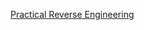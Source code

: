 [Practical Reverse Engineering](https://ftp.idu.ac.id/wp-content/uploads/ebook/tdg/MILITARY%20REFERENCE%20AND%20REVERSE%20ENGINEERING/Practical%20reverse%20engineering_%20x86,%20x64,%20ARM,%20Windows%20Kernel,%20reversing%20tools,%20and%20obfuscation%20(%20PDFDrive%20).pdf)
